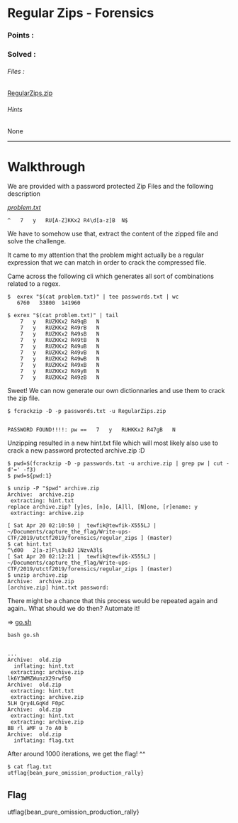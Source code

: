 # Regular Zips - Forensics

### Points : #
### Solved : #


###### Files :
[RegularZips.zip](RegularZips.zip)

######  Hints
None

---


# Walkthrough

We are provided with a password protected Zip Files and the following description

[_problem.txt_](problem.txt)

```
^	7	y	RU[A-Z]KKx2 R4\d[a-z]B	N$
```

We have to somehow use that, extract the content of the zipped file and solve the challenge.


It came to my attention that the problem might actually be a regular expression that we can match in order to crack the compressed file.

Came across the following cli which generates all sort of combinations related to a regex.

```
$  exrex "$(cat problem.txt)" | tee passwords.txt | wc
   6760   33800  141960
```
```
$ exrex "$(cat problem.txt)" | tail
	7	y	RUZKKx2 R49qB	N
	7	y	RUZKKx2 R49rB	N
	7	y	RUZKKx2 R49sB	N
	7	y	RUZKKx2 R49tB	N
	7	y	RUZKKx2 R49uB	N
	7	y	RUZKKx2 R49vB	N
	7	y	RUZKKx2 R49wB	N
	7	y	RUZKKx2 R49xB	N
	7	y	RUZKKx2 R49yB	N
	7	y	RUZKKx2 R49zB	N
```
Sweet! We can now generate our own dictionnaries and use them to crack the zip file. 

```
$ fcrackzip -D -p passwords.txt -u RegularZips.zip 


PASSWORD FOUND!!!!: pw == 	7	y	RUHKKx2 R47gB	N
```

Unzipping resulted in a new hint.txt file which will most likely also use to crack a new password protected archive.zip :D 
```
$ pwd=$(fcrackzip -D -p passwords.txt -u archive.zip | grep pw | cut -d'=' -f3)
$ pwd=${pwd:1}
```
```
$ unzip -P "$pwd" archive.zip 
Archive:  archive.zip
 extracting: hint.txt                
replace archive.zip? [y]es, [n]o, [A]ll, [N]one, [r]ename: y
 extracting: archive.zip  
```
```
[ Sat Apr 20 02:10:50 |  tewfik@tewfik-X555LJ |  ~/Documents/capture_the_flag/Write-ups-CTF/2019/utctf2019/forensics/regular_zips ] (master)  
$ cat hint.txt 
^\d00	2[a-z]F\s3u8J 1NzvA3l$
[ Sat Apr 20 02:12:21 |  tewfik@tewfik-X555LJ |  ~/Documents/capture_the_flag/Write-ups-CTF/2019/utctf2019/forensics/regular_zips ] (master)  
$ unzip archive.zip 
Archive:  archive.zip
[archive.zip] hint.txt password: 

```

There might be a chance that this process would be repeated again and again.. What should we do then? Automate it!

=> [go.sh](go.sh)

```
bash go.sh


...
Archive:  old.zip
  inflating: hint.txt                
 extracting: archive.zip             
lk6Y3WMZWunzX29rwfSQ
Archive:  old.zip
 extracting: hint.txt                
 extracting: archive.zip             
5LH Qry4LGqKd F0pC
Archive:  old.zip
 extracting: hint.txt                
 extracting: archive.zip             
BB rl aMF u 7o A0 b
Archive:  old.zip
  inflating: flag.txt   
```

After around 1000 iterations, we get the flag! ^^

```
$ cat flag.txt 
utflag{bean_pure_omission_production_rally}
```


## Flag

utflag{bean\_pure\_omission\_production\_rally}


